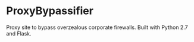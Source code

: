 ProxyBypassifier
================

Proxy site to bypass overzealous corporate firewalls. Built with Python 2.7 and Flask.